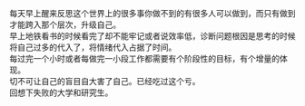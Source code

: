 每天早上醒来反思这个世界上的很多事你做不到的有很多人可以做到，而只有做到才能跨入那个层次，升级自己。   
早上地铁看书的时候看完了却不能牢记或者说效率低，诊断问题根因是思考的时候将自己过多的代入了，将情绪代入占据了时间。   
每过完一个小时或者每做完一小段工作都需要有个阶段性的目标，有个增量的体现。   
切不可让自己的盲目自大害了自己。已经吃过这个亏。   
回想下失败的大学和研究生。   
